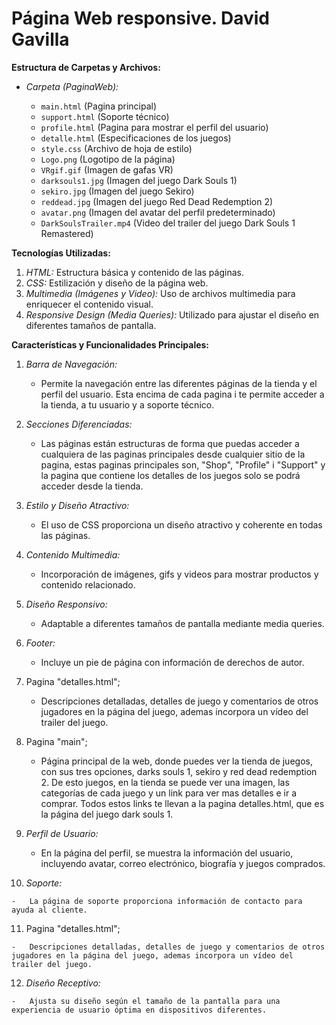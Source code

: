 # Página Web responsive. David Gavilla
**Estructura de Carpetas y Archivos:**

-   _Carpeta (PaginaWeb):_
    
    
    -   `main.html` (Pagina principal)
    -   `support.html` (Soporte técnico)
    -   `profile.html` (Pagina para mostrar el perfil del usuario)
    -   `detalle.html` (Especificaciones de los juegos)
    -   `style.css` (Archivo de hoja de estilo)
    -   `Logo.png` (Logotipo de la página)
    -   `VRgif.gif` (Imagen de gafas VR)
    -   `darksouls1.jpg` (Imagen del juego Dark Souls 1)
    -   `sekiro.jpg` (Imagen del juego Sekiro)
    -   `reddead.jpg` (Imagen del juego Red Dead Redemption 2)
    -   `avatar.png` (Imagen del avatar del perfil predeterminado)
    -   `DarkSoulsTrailer.mp4` (Video del trailer del juego Dark Souls 1 Remastered)

**Tecnologías Utilizadas:**

1.  _HTML:_ Estructura básica y contenido de las páginas.
2.  _CSS:_ Estilización y diseño de la página web.
3.  _Multimedia (Imágenes y Video):_ Uso de archivos multimedia para enriquecer el contenido visual.
4.  _Responsive Design (Media Queries):_ Utilizado para ajustar el diseño en diferentes tamaños de pantalla.

**Características y Funcionalidades Principales:**

1.  _Barra de Navegación:_
    
    -   Permite la navegación entre las diferentes páginas de la tienda y el perfil del usuario. Esta encima de cada pagina i te permite acceder a la tienda, a tu usuario y a soporte técnico.
2.  _Secciones Diferenciadas:_
    
    -   Las páginas están estructuras de forma que puedas acceder a cualquiera de las paginas principales desde cualquier sitio de la pagina, estas paginas principales son, "Shop", "Profile" i "Support" y la pagina que contiene los detalles de los juegos solo se podrá acceder desde la tienda.
3.  _Estilo y Diseño Atractivo:_
    
    -   El uso de CSS proporciona un diseño atractivo y coherente en todas las páginas.
4.  _Contenido Multimedia:_
    
    -   Incorporación de imágenes, gifs y videos para mostrar productos y contenido relacionado.
5.  _Diseño Responsivo:_
    
    -   Adaptable a diferentes tamaños de pantalla mediante media queries.
6.  _Footer:_
    
    -   Incluye un pie de página con información de derechos de autor.
7.  Pagina "detalles.html";
    
    -   Descripciones detalladas, detalles de juego y comentarios de otros jugadores en la página del juego, ademas incorpora un vídeo del trailer del juego.
8.  Pagina "main";
    
    -   Página principal de la web, donde puedes ver la tienda de juegos, con sus tres opciones, darks souls 1, sekiro y red dead redemption 2. De esto juegos, en la tienda se puede ver una imagen, las categorías de cada juego y un link para ver mas detalles e ir a comprar. Todos estos links te llevan a la pagina detalles.html, que es la página del juego dark souls 1.

9.  _Perfil de Usuario:_
    
    -   En la página del perfil, se muestra la información del usuario, incluyendo avatar, correo electrónico, biografía y juegos comprados.
10.  _Soporte:_
    
    -   La página de soporte proporciona información de contacto para ayuda al cliente.
11.  Pagina "detalles.html";
    
    -   Descripciones detalladas, detalles de juego y comentarios de otros jugadores en la página del juego, ademas incorpora un vídeo del trailer del juego.
12.  _Diseño Receptivo:_
    
    -   Ajusta su diseño según el tamaño de la pantalla para una experiencia de usuario óptima en dispositivos diferentes.
